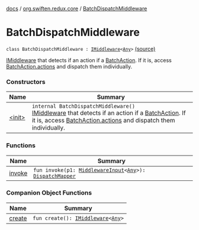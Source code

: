 [docs](../../index.md) / [org.swiften.redux.core](../index.md) / [BatchDispatchMiddleware](./index.md)

# BatchDispatchMiddleware

`class BatchDispatchMiddleware : `[`IMiddleware`](../-i-middleware.md)`<`[`Any`](https://kotlinlang.org/api/latest/jvm/stdlib/kotlin/-any/index.html)`>` [(source)](https://github.com/protoman92/KotlinRedux/tree/master/common\common-core\src\main\kotlin/org/swiften/redux/core/BatchDispatchMiddleware.kt#L22)

[IMiddleware](../-i-middleware.md) that detects if an action if a [BatchAction](../-batch-action/index.md). If it is, access [BatchAction.actions](../-batch-action/actions.md)
and dispatch them individually.

### Constructors

| Name | Summary |
|---|---|
| [&lt;init&gt;](-init-.md) | `internal BatchDispatchMiddleware()`<br>[IMiddleware](../-i-middleware.md) that detects if an action if a [BatchAction](../-batch-action/index.md). If it is, access [BatchAction.actions](../-batch-action/actions.md) and dispatch them individually. |

### Functions

| Name | Summary |
|---|---|
| [invoke](invoke.md) | `fun invoke(p1: `[`MiddlewareInput`](../-middleware-input/index.md)`<`[`Any`](https://kotlinlang.org/api/latest/jvm/stdlib/kotlin/-any/index.html)`>): `[`DispatchMapper`](../-dispatch-mapper.md) |

### Companion Object Functions

| Name | Summary |
|---|---|
| [create](create.md) | `fun create(): `[`IMiddleware`](../-i-middleware.md)`<`[`Any`](https://kotlinlang.org/api/latest/jvm/stdlib/kotlin/-any/index.html)`>` |

